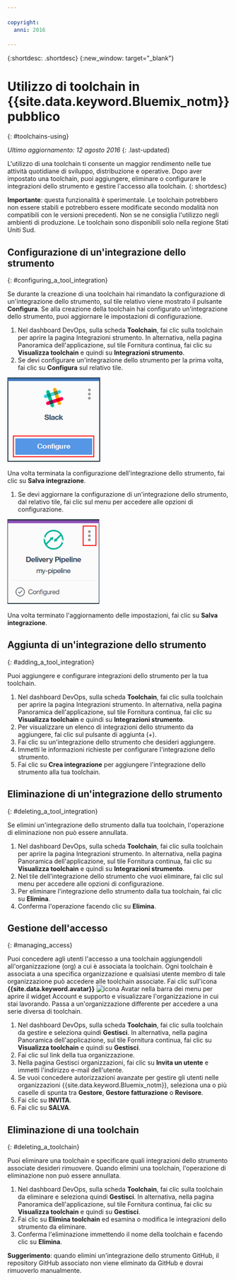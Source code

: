 ```yaml
---

copyright:
  anni: 2016

---
```


{:shortdesc: .shortdesc}
{:new_window: target="_blank"}

# Utilizzo di toolchain in {{site.data.keyword.Bluemix_notm}} pubblico
{: #toolchains-using}

*Ultimo aggiornamento: 12 agosto 2016*
{: .last-updated}

L'utilizzo di una toolchain ti consente un maggior rendimento nelle tue attività quotidiane di sviluppo, distribuzione e operative. Dopo aver impostato una toolchain, puoi aggiungere, eliminare o configurare le integrazioni dello strumento e gestire l'accesso alla toolchain.
{: shortdesc}

**Importante**: questa funzionalità è sperimentale. Le toolchain potrebbero non essere stabili e potrebbero essere modificate secondo modalità non compatibili con le versioni precedenti. Non se ne consiglia l'utilizzo negli ambienti di produzione. Le toolchain sono disponibili solo nella regione Stati Uniti Sud.

## Configurazione di un'integrazione dello strumento
{: #configuring_a_tool_integration}

Se durante la creazione di una toolchain hai rimandato la configurazione di un'integrazione dello strumento, sul tile relativo viene mostrato il pulsante **Configura**. Se alla creazione della toolchain hai configurato un'integrazione dello strumento, puoi aggiornare le impostazioni di configurazione.

1. Nel dashboard DevOps, sulla scheda **Toolchain**, fai clic sulla toolchain per aprire la pagina Integrazioni strumento. In alternativa, nella pagina Panoramica dell'applicazione, sul tile Fornitura continua, fai clic su **Visualizza toolchain** e quindi su **Integrazioni strumento**.
1. Se devi configurare un'integrazione dello strumento per la prima volta, fai clic su **Configura** sul relativo tile.

  ![Pulsante Configura](images/toolchain_tile_configure.png)

 Una volta terminata la configurazione dell'integrazione dello strumento, fai clic su **Salva integrazione**.
 
1. Se devi aggiornare la configurazione di un'integrazione dello strumento, dal relativo tile, fai clic sul menu per accedere alle opzioni di configurazione.

  ![Menu di Configurazione](images/toolchain_tile_menu.png)
 
 Una volta terminato l'aggiornamento delle impostazioni, fai clic su **Salva integrazione**.

## Aggiunta di un'integrazione dello strumento
{: #adding_a_tool_integration}

Puoi aggiungere e configurare integrazioni dello strumento per la tua toolchain.

1. Nel dashboard DevOps, sulla scheda **Toolchain**, fai clic sulla toolchain per aprire la pagina Integrazioni strumento. In alternativa, nella pagina Panoramica dell'applicazione, sul tile Fornitura continua, fai clic su **Visualizza toolchain** e quindi su **Integrazioni strumento**.
1. Per visualizzare un elenco di integrazioni dello strumento da aggiungere, fai clic sul pulsante di aggiunta (+).
1. Fai clic su un'integrazione dello strumento che desideri aggiungere.
1. Immetti le informazioni richieste per configurare l'integrazione dello strumento. 
1. Fai clic su **Crea integrazione** per aggiungere l'integrazione dello strumento alla tua toolchain.

## Eliminazione di un'integrazione dello strumento
{: #deleting_a_tool_integration}

Se elimini un'integrazione dello strumento dalla tua toolchain, l'operazione di eliminazione non può essere annullata. 

1. Nel dashboard DevOps, sulla scheda **Toolchain**, fai clic sulla toolchain per aprire la pagina Integrazioni strumento. In alternativa, nella pagina Panoramica dell'applicazione, sul tile Fornitura continua, fai clic su **Visualizza toolchain** e quindi su **Integrazioni strumento**.
1. Nel tile dell'integrazione dello strumento che vuoi eliminare, fai clic sul menu per accedere alle opzioni di configurazione.
1. Per eliminare l'integrazione dello strumento dalla tua toolchain, fai clic su **Elimina**.
1. Conferma l'operazione facendo clic su **Elimina**.  

## Gestione dell'accesso
{: #managing_access}

Puoi concedere agli utenti l'accesso a una toolchain aggiungendoli all'organizzazione (org) a cui è associata la toolchain. Ogni toolchain è associata a una specifica organizzazione e qualsiasi utente membro di tale organizzazione può accedere alle toolchain associate. Fai clic sull'icona **{{site.data.keyword.avatar}}** ![icona Avatar](../icons/i-avatar-icon.svg) nella barra dei menu per aprire il widget Account e supporto e visualizzare l'organizzazione in cui stai lavorando. Passa a un'organizzazione differente per accedere a una serie diversa di toolchain.

<!--CA: Commenting out the content on authentication for Interconnect since it applies to GitHub Enterprise. This content can be exposed again when GHE is supported for the Dedicated Beta 2.-->

<!--You have three authentication options for your Bluemix dedicated environment: LDAP, SAML, or Web ID. 

**Important:** For this beta, Web ID authentication requires additional user management on GitHub Enterprise.

If you use LDAP or SAML authentication in your Bluemix dedicated environment, when you add users to your Bluemix org and spaces, the users can log in to GitHub Enterprise by using their Bluemix ID and password, and accounts are created for them. When you add users to your Bluemix org and spaces, they are not automatically added to the GitHub Enterprise repo. Someone who has admin privileges for the repo must add them.  

If you use Web ID authentication, when you add users to your Bluemix org and spaces, a GitHub Enterprise site administrator must set up a GitHub Enterprise account for those users. Alternatively, new users can create a toolchain, in which case a GitHub Enterprise account is created for them. However, if those users want to access repos that are associated with toolchains besides their own, they must be granted access to those repos.

To add a user: -->

1. Nel dashboard DevOps, sulla scheda **Toolchain**, fai clic sulla toolchain da gestire e seleziona quindi **Gestisci**. In alternativa, nella pagina Panoramica dell'applicazione, sul tile Fornitura continua, fai clic su **Visualizza toolchain** e quindi su **Gestisci**.  
1. Fai clic sul link della tua organizzazione. 
1. Nella pagina Gestisci organizzazioni, fai clic su **Invita un utente** e immetti l'indirizzo e-mail dell'utente. 
1. Se vuoi concedere autorizzazioni avanzate per gestire gli utenti nelle organizzazioni {{site.data.keyword.Bluemix_notm}}, seleziona una o più caselle di spunta tra **Gestore**, **Gestore fatturazione** o **Revisore**.
1. Fai clic su **INVITA**.
1. Fai clic su **SALVA**.

## Eliminazione di una toolchain
{: #deleting_a_toolchain}

Puoi eliminare una toolchain e specificare quali integrazioni dello strumento associate desideri rimuovere. Quando elimini una toolchain, l'operazione di eliminazione non può essere annullata.

1. Nel dashboard DevOps, sulla scheda **Toolchain**, fai clic sulla toolchain da eliminare e seleziona quindi **Gestisci**. In alternativa, nella pagina Panoramica dell'applicazione, sul tile Fornitura continua, fai clic su **Visualizza toolchain** e quindi su **Gestisci**.
1. Fai clic su **Elimina toolchain** ed esamina o modifica le integrazioni dello strumento da eliminare.
1. Conferma l'eliminazione immettendo il nome della toolchain e facendo clic su **Elimina**.  

 **Suggerimento**: quando elimini un'integrazione dello strumento GitHub, il repository GitHub associato non viene eliminato da GitHub e dovrai rimuoverlo manualmente.
